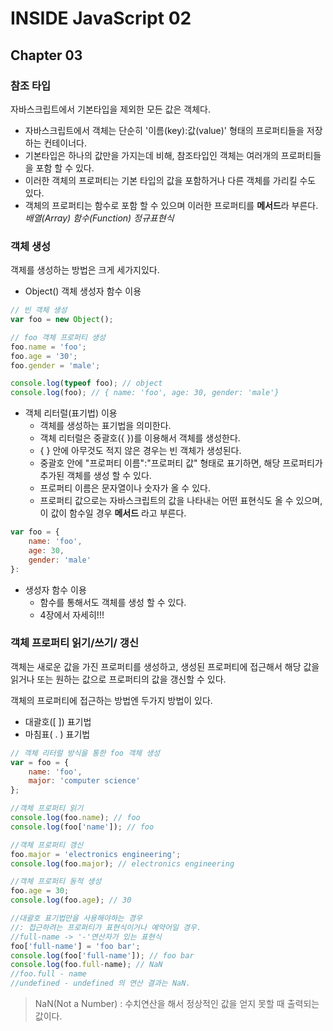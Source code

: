 # INSIDE JavaScript 02
## Chapter 03
### 참조 타입
자바스크립트에서 기본타입을 제외한 모든 값은 객체다.
- 자바스크립트에서 객체는 단순히 '이름(key):값(value)' 형태의 프로퍼티들을 저장하는 컨테이너다.
- 기본타입은 하나의 값만을 가지는데 비해, 참조타입인 객체는 여러개의 프로퍼티들을 포함 할 수 있다.
- 이러한 객체의 프로퍼티는 기본 타입의 값을 포함하거나 다른 객체를 가리킬 수도 있다.
- 객체의 프로퍼티는 함수로 포함 할 수 있으며 이러한 프로퍼티를 **메서드**라 부른다.
*배열(Array)*
*함수(Function)*
*정규표현식*

### 객체 생성
객제를 생성하는 방법은 크게 세가지있다.
- Object() 객체 생성자 함수 이용
```js
// 빈 객체 생성 
var foo = new Object();

// foo 객체 프로퍼티 생성
foo.name = 'foo';
foo.age = '30';
foo.gender = 'male';

console.log(typeof foo); // object
console.log(foo); // { name: 'foo', age: 30, gender: 'male'}
```
- 객체 리터럴(표기법) 이용
	-	객체를 생성하는 표기법을 의미한다.
	-	객체 리터럴은 중괄호({ })를 이용해서 객체를 생성한다.
	-	{ } 안에 아무것도 적지 않은 경우는 빈 객체가 생성된다.
	-	중괄호 안에 "프로퍼티 이름":"프로퍼티 값" 형태로 표기하면, 해당 프로퍼티가 추가된 객체를 생성 할 수 있다.
	-	프로퍼티 이름은 문자열이나 숫자가 올 수 있다.
	-	프로퍼티 값으로는 자바스크립트의 값을 나타내는 어떤 표현식도 올 수 있으며, 이 값이 함수일 경우 **메서드** 라고 부른다.

```js
var foo = {
	name: 'foo',
	age: 30,
	gender: 'male'
}:
```
- 생성자 함수 이용
	- 함수를 통해서도 객체를 생성 할 수 있다.
	- 4장에서 자세히!!! 

### 객체 프로퍼티 읽기/쓰기/ 갱신
객체는 새로운 값을 가진 프로퍼티를 생성하고, 생성된 프로퍼티에 접근해서 해당 값을 읽거나 또는 원하는 값으로 프로퍼티의 값을 갱신할 수 있다.

객체의 프로퍼티에 접근하는 방법엔 두가지 방법이 있다. 
- 대괄호([ ]) 표기법
- 마침표( . ) 표기법
```js
// 객체 리터럴 방식을 통한 foo 객체 생성
var = foo = {
	name: 'foo',
	major: 'computer science'
};

//객체 프로퍼티 읽기
console.log(foo.name); // foo
console.log(foo['name']); // foo

//객체 프로퍼티 갱신
foo.major = 'electronics engineering';
console.log(foo.major); // electronics engineering

//객체 프로퍼티 동적 생성
foo.age = 30;
console.log(foo.age); // 30

//대괄호 표기법만을 사용해야하는 경우
//: 접근하려는 프로퍼티가 표현식이거나 예약어일 경우.
//full-name -> '-'연산자가 있는 표현식
foo['full-name'] = 'foo bar';
console.log(foo['full-name']); // foo bar
console.log(foo.full-name); // NaN
//foo.full - name
//undefined - undefined 의 연산 결과는 NaN.

```
> NaN(Not a Number)
> : 수치연산을 해서 정상적인 값을 얻지 못할 때 출력되는 값이다. 

